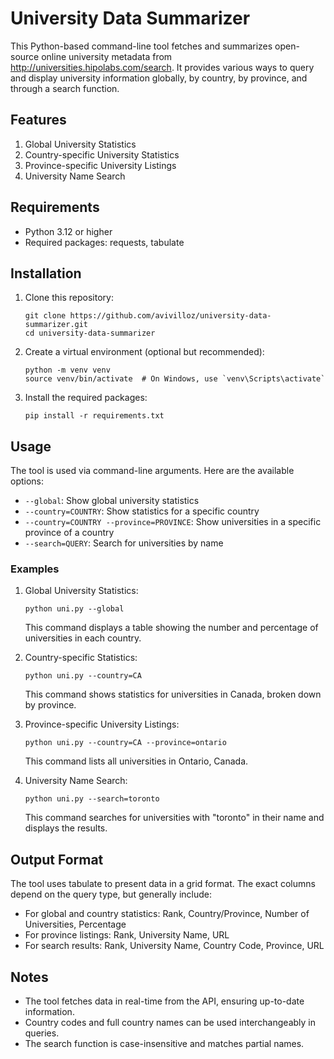 # University Data Summarizer

This Python-based command-line tool fetches and summarizes open-source online university metadata from http://universities.hipolabs.com/search. It provides various ways to query and display university information globally, by country, by province, and through a search function.

## Features

1. Global University Statistics
2. Country-specific University Statistics
3. Province-specific University Listings
4. University Name Search

## Requirements

- Python 3.12 or higher
- Required packages: requests, tabulate

## Installation

1. Clone this repository:
   ```
   git clone https://github.com/avivilloz/university-data-summarizer.git
   cd university-data-summarizer
   ```

2. Create a virtual environment (optional but recommended):
   ```
   python -m venv venv
   source venv/bin/activate  # On Windows, use `venv\Scripts\activate`
   ```

3. Install the required packages:
   ```
   pip install -r requirements.txt
   ```

## Usage

The tool is used via command-line arguments. Here are the available options:

- `--global`: Show global university statistics
- `--country=COUNTRY`: Show statistics for a specific country
- `--country=COUNTRY --province=PROVINCE`: Show universities in a specific province of a country
- `--search=QUERY`: Search for universities by name

### Examples

1. Global University Statistics:
   ```
   python uni.py --global
   ```
   This command displays a table showing the number and percentage of universities in each country.

2. Country-specific Statistics:
   ```
   python uni.py --country=CA
   ```
   This command shows statistics for universities in Canada, broken down by province.

3. Province-specific University Listings:
   ```
   python uni.py --country=CA --province=ontario
   ```
   This command lists all universities in Ontario, Canada.

4. University Name Search:
   ```
   python uni.py --search=toronto
   ```
   This command searches for universities with "toronto" in their name and displays the results.

## Output Format

The tool uses tabulate to present data in a grid format. The exact columns depend on the query type, but generally include:

- For global and country statistics: Rank, Country/Province, Number of Universities, Percentage
- For province listings: Rank, University Name, URL
- For search results: Rank, University Name, Country Code, Province, URL

## Notes

- The tool fetches data in real-time from the API, ensuring up-to-date information.
- Country codes and full country names can be used interchangeably in queries.
- The search function is case-insensitive and matches partial names.
